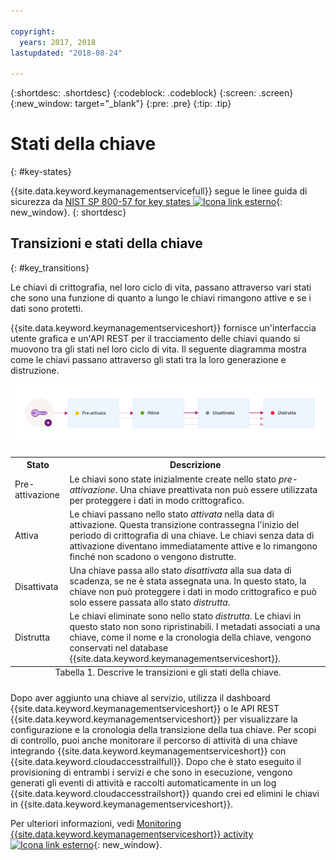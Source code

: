 ```yaml
---

copyright:
  years: 2017, 2018
lastupdated: "2018-08-24"

---
```


{:shortdesc: .shortdesc}
{:codeblock: .codeblock}
{:screen: .screen}
{:new_window: target="_blank"}
{:pre: .pre}
{:tip: .tip}

# Stati della chiave
{: #key-states}

{{site.data.keyword.keymanagementservicefull}} segue le linee guida di sicurezza da
[NIST SP 800-57 for key states
![Icona link esterno](../../../icons/launch-glyph.svg "Icona link esterno")](http://nvlpubs.nist.gov/nistpubs/SpecialPublications/NIST.SP.800-57pt1r4.pdf){: new_window}.
{: shortdesc}

## Transizioni e stati della chiave
{: #key_transitions}

Le chiavi di crittografia, nel loro ciclo di vita, passano attraverso vari stati che sono una funzione di quanto a lungo le chiavi rimangono attive e se i dati sono protetti. 

{{site.data.keyword.keymanagementserviceshort}} fornisce un'interfaccia utente grafica e un'API REST per il tracciamento delle chiavi quando si muovono tra gli stati nel loro ciclo di vita. Il seguente diagramma mostra come le chiavi passano attraverso gli stati tra la loro generazione e distruzione.

![Il diagramma mostra gli stessi componenti come descritto nella seguente tabella di definizioni.](../images/key-states_min.svg)

<table>
  <tr>
    <th>Stato</th>
    <th>Descrizione</th>
  </tr>
  <tr>
    <td>Pre-attivazione</td>
    <td>Le chiavi sono state inizialmente create nello stato <i>pre-attivazione</i>. Una chiave preattivata non può essere utilizzata per proteggere i dati in modo crittografico.</td>
  </tr>
  <tr>
    <td>Attiva</td>
    <td>Le chiavi passano nello stato <i>attivata</i> nella data di attivazione. Questa transizione contrassegna l'inizio del periodo di crittografia di una chiave. Le chiavi senza data di attivazione diventano immediatamente attive e lo rimangono finché non scadono o vengono distrutte.</td>
  </tr>
  <tr>
    <td>Disattivata</td>
    <td>Una chiave passa allo stato <i>disattivata</i> alla sua data di scadenza, se ne è stata assegnata una. In questo stato, la chiave non può proteggere i dati in modo crittografico e può solo essere passata allo stato <i>distrutta</i>.</td>
  </tr>
  <tr>
    <td>Distrutta</td>
    <td>Le chiavi eliminate sono nello stato <i>distrutta</i>. Le chiavi in questo stato non sono ripristinabili. I metadati associati a una chiave, come il nome e la cronologia della chiave, vengono conservati nel database {{site.data.keyword.keymanagementserviceshort}}.</td>
  </tr>
  <caption style="caption-side:bottom;">Tabella 1. Descrive le transizioni e gli stati della chiave.</caption>
</table>

Dopo aver aggiunto una chiave al servizio, utilizza il dashboard {{site.data.keyword.keymanagementserviceshort}} o le API REST {{site.data.keyword.keymanagementserviceshort}} per visualizzare la configurazione e la cronologia della transizione della tua chiave. Per scopi di controllo, puoi anche monitorare il percorso di attività di una chiave integrando {{site.data.keyword.keymanagementserviceshort}} con {{site.data.keyword.cloudaccesstrailfull}}. Dopo che è stato eseguito il provisioning di entrambi i servizi e che sono in esecuzione, vengono generati gli eventi di attività e raccolti automaticamente in un log {{site.data.keyword.cloudaccesstrailshort}} quando crei ed elimini le chiavi in {{site.data.keyword.keymanagementserviceshort}}. 

Per ulteriori informazioni, vedi [Monitoring {{site.data.keyword.keymanagementserviceshort}} activity ![Icona link esterno](../../../icons/launch-glyph.svg "Icona link esterno")](/docs/services/cloud-activity-tracker/services/security_svcs.html#key_protect){: new_window}.
